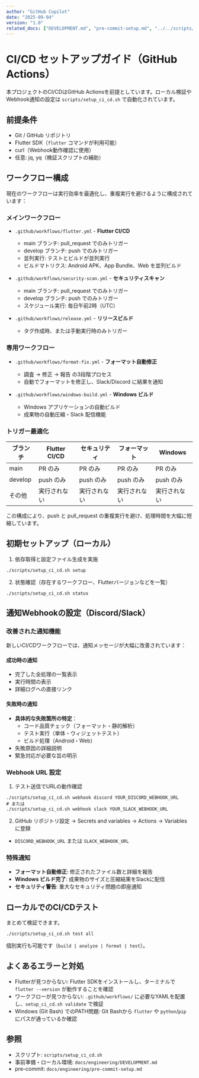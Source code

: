 ```yaml
---
author: "GitHub Copilot"
date: "2025-09-04"
version: "1.0"
related_docs: ["DEVELOPMENT.md", "pre-commit-setup.md", "../../scripts/setup_ci_cd.sh"]
---
```


# CI/CD セットアップガイド（GitHub Actions）

本プロジェクトのCI/CDはGitHub Actionsを前提としています。ローカル検証やWebhook通知の設定は `scripts/setup_ci_cd.sh` で自動化されています。

## 前提条件

- Git / GitHub リポジトリ
- Flutter SDK（`flutter` コマンドが利用可能）
- curl（Webhook動作確認に使用）
- 任意: jq, yq（検証スクリプトの補助）

## ワークフロー構成

現在のワークフローは実行効率を最適化し、重複実行を避けるように構成されています：

### メインワークフロー
- `.github/workflows/flutter.yml` - **Flutter CI/CD**
  - main ブランチ: pull_request でのみトリガー
  - develop ブランチ: push でのみトリガー
  - 並列実行: テストとビルドが並列実行
  - ビルドマトリクス: Android APK、App Bundle、Web を並列ビルド

- `.github/workflows/security-scan.yml` - **セキュリティスキャン**
  - main ブランチ: pull_request でのみトリガー
  - develop ブランチ: push でのみトリガー
  - スケジュール実行: 毎日午前2時（UTC）

- `.github/workflows/release.yml` - **リリースビルド**
  - タグ作成時、または手動実行時のみトリガー

### 専用ワークフロー
- `.github/workflows/format-fix.yml` - **フォーマット自動修正**
  - 調査 → 修正 → 報告 の3段階プロセス
  - 自動でフォーマットを修正し、Slack/Discord に結果を通知

- `.github/workflows/windows-build.yml` - **Windows ビルド**
  - Windows アプリケーションの自動ビルド
  - 成果物の自動圧縮・Slack 配信機能

### トリガー最適化

| ブランチ | Flutter CI/CD | セキュリティ | フォーマット | Windows |
|---------|--------------|------------|------------|---------|
| main | PR のみ | PR のみ | PR のみ | PR のみ |
| develop | push のみ | push のみ | push のみ | push のみ |
| その他 | 実行されない | 実行されない | 実行されない | 実行されない |

この構成により、push と pull_request の重複実行を避け、処理時間を大幅に短縮しています。

## 初期セットアップ（ローカル）

1) 依存取得と設定ファイル生成を実施

```
./scripts/setup_ci_cd.sh setup
```

2) 状態確認（存在するワークフロー、Flutterバージョンなどを一覧）

```
./scripts/setup_ci_cd.sh status
```

## 通知Webhookの設定（Discord/Slack）

### 改善された通知機能

新しいCI/CDワークフローでは、通知メッセージが大幅に改善されています：

#### 成功時の通知
- 完了した全処理の一覧表示
- 実行時間の表示
- 詳細ログへの直接リンク

#### 失敗時の通知
- **具体的な失敗箇所の特定**：
  - コード品質チェック（フォーマット・静的解析）
  - テスト実行（単体・ウィジェットテスト）
  - ビルド処理（Android・Web）
- 失敗原因の詳細説明
- 緊急対応が必要な旨の明示

### Webhook URL 設定

1) テスト送信でURLの動作確認

```
./scripts/setup_ci_cd.sh webhook discord YOUR_DISCORD_WEBHOOK_URL
# または
./scripts/setup_ci_cd.sh webhook slack YOUR_SLACK_WEBHOOK_URL
```

2) GitHub リポジトリ設定 → Secrets and variables → Actions → Variables に登録

- `DISCORD_WEBHOOK_URL` または `SLACK_WEBHOOK_URL`

### 特殊通知

- **フォーマット自動修正**: 修正されたファイル数と詳細を報告
- **Windows ビルド完了**: 成果物のサイズと圧縮結果をSlackに配信
- **セキュリティ警告**: 重大なセキュリティ問題の即座通知

## ローカルでのCI/CDテスト

まとめて検証できます。

```
./scripts/setup_ci_cd.sh test all
```

個別実行も可能です（`build | analyze | format | test`）。

## よくあるエラーと対処

- Flutterが見つからない: Flutter SDKをインストールし、ターミナルで `flutter --version` が動作することを確認
- ワークフローが見つからない: `.github/workflows/` に必要なYAMLを配置し、`setup_ci_cd.sh validate` で検証
- Windows (Git Bash) でのPATH問題: Git Bashから `flutter` や `python`/`pip` にパスが通っているか確認

## 参照

- スクリプト: `scripts/setup_ci_cd.sh`
- 事前準備・ローカル環境: `docs/engineering/DEVELOPMENT.md`
- pre-commit: `docs/engineering/pre-commit-setup.md`

